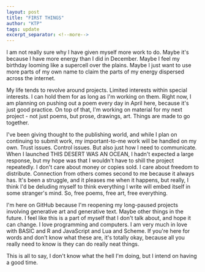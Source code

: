 ```yaml
---
layout: post
title: "FIRST THINGS"
author: "KTP"
tags: update
excerpt_separator: <!--more-->
---
```


I am not really sure why I have given myself more work to do. Maybe it's because I have more energy than I did in December. Maybe I feel my birthday looming like a supercell over the plains. Maybe I just want to use more parts of my own name to claim the parts of my energy dispersed across the internet.<!--more-->

My life tends to revolve around projects. Limited interests within special interests. I can hold them for as long as I'm working on them. Right now, I am planning on pushing out a poem every day in April here, because it's just good practice. On top of that, I'm working on material for my next project - not just poems, but prose, drawings, art. Things are made to go together.

I've been giving thought to the publishing world, and while I plan on continuing to submit work, my important-to-me work will be handled on my own. Trust issues. Control issues. But also just how I need to communicate. When I launched THIS DESERT WAS AN OCEAN, I hadn't expected a large response, but my hope was that I wouldn't have to shill the project repeatedly. I don't care about money or copies sold. I care about freedom to distribute. Connection from others comes second to me because it always has. It's been a struggle, and it pleases me when it happens, but really, I think I'd be deluding myself to think everything I write will embed itself in some stranger's mind. So, free poems, free art, free everything. 

I'm here on GitHub because I'm reopening my long-paused projects involving generative art and generative text. Maybe other things in the future. I feel like this is a part of myself that I don't talk about, and hope it can change. I love programming and computers. I am very much in love with BASIC and R and JavaScript and Lua and Scheme. If you're here for words and don't know what these are, it's totally okay, because all you really need to know is they can do really neat things. 

This is all to say, I don't know what the hell I'm doing, but I intend on having a good time. 
